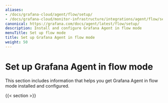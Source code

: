 ```yaml
---
aliases:
- /docs/grafana-cloud/agent/flow/setup/
- /docs/grafana-cloud/monitor-infrastructure/integrations/agent/flow/setup/
canonical: https://grafana.com/docs/agent/latest/flow/setup/
description: Install and configure Grafana Agent in flow mode
menuTitle: Set up flow mode
title: Set up Grafana Agent in flow mode
weight: 50
---
```


# Set up Grafana Agent in flow mode

This section includes information that helps you get Grafana Agent in flow mode installed and configured.

{{< section >}}

